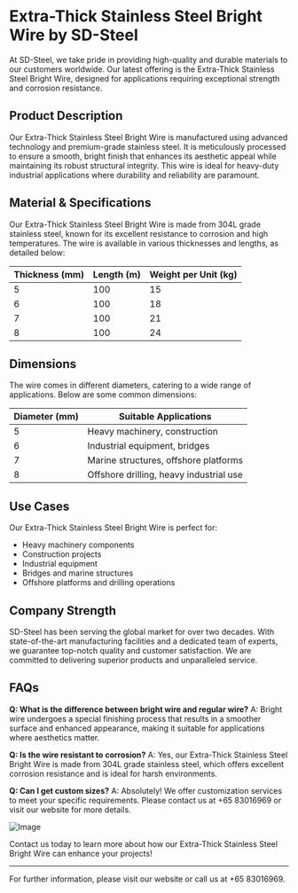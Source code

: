 # Extra-Thick Stainless Steel Bright Wire by SD-Steel

At SD-Steel, we take pride in providing high-quality and durable materials to our customers worldwide. Our latest offering is the Extra-Thick Stainless Steel Bright Wire, designed for applications requiring exceptional strength and corrosion resistance.

## Product Description
Our Extra-Thick Stainless Steel Bright Wire is manufactured using advanced technology and premium-grade stainless steel. It is meticulously processed to ensure a smooth, bright finish that enhances its aesthetic appeal while maintaining its robust structural integrity. This wire is ideal for heavy-duty industrial applications where durability and reliability are paramount.

## Material & Specifications
Our Extra-Thick Stainless Steel Bright Wire is made from 304L grade stainless steel, known for its excellent resistance to corrosion and high temperatures. The wire is available in various thicknesses and lengths, as detailed below:

| Thickness (mm) | Length (m) | Weight per Unit (kg) |
|----------------|------------|----------------------|
| 5              | 100        | 15                   |
| 6              | 100        | 18                   |
| 7              | 100        | 21                   |
| 8              | 100        | 24                   |

## Dimensions
The wire comes in different diameters, catering to a wide range of applications. Below are some common dimensions:

| Diameter (mm) | Suitable Applications                  |
|---------------|----------------------------------------|
| 5             | Heavy machinery, construction          |
| 6             | Industrial equipment, bridges           |
| 7             | Marine structures, offshore platforms   |
| 8             | Offshore drilling, heavy industrial use |

## Use Cases
Our Extra-Thick Stainless Steel Bright Wire is perfect for:
- Heavy machinery components
- Construction projects
- Industrial equipment
- Bridges and marine structures
- Offshore platforms and drilling operations

## Company Strength
SD-Steel has been serving the global market for over two decades. With state-of-the-art manufacturing facilities and a dedicated team of experts, we guarantee top-notch quality and customer satisfaction. We are committed to delivering superior products and unparalleled service.

## FAQs
**Q: What is the difference between bright wire and regular wire?**
A: Bright wire undergoes a special finishing process that results in a smoother surface and enhanced appearance, making it suitable for applications where aesthetics matter.

**Q: Is the wire resistant to corrosion?**
A: Yes, our Extra-Thick Stainless Steel Bright Wire is made from 304L grade stainless steel, which offers excellent corrosion resistance and is ideal for harsh environments.

**Q: Can I get custom sizes?**
A: Absolutely! We offer customization services to meet your specific requirements. Please contact us at +65 83016969 or visit our website for more details.

![Image](https://github.com/user-attachments/assets/2567258e-e124-4816-932d-1809bd27ef0b)

Contact us today to learn more about how our Extra-Thick Stainless Steel Bright Wire can enhance your projects!

---

For further information, please visit our website or call us at +65 83016969.